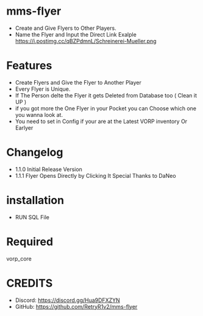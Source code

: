 # mms-flyer

- Create and Give Flyers to Other Players.
- Name the Flyer and Input the Direct Link Exalple https://i.postimg.cc/qBZPdmnL/Schreinerei-Mueller.png

# Features
 
- Create Flyers and Give the Flyer to Another Player
- Every Flyer is Unique.
- If The Person delte the Flyer it gets Deleted from Database too ( Clean it UP )
- if you got more the One Flyer in your Pocket you can Choose which one you wanna look at.
- You need to set in Config if your are at the Latest VORP inventory Or Earlyer 

# Changelog

- 1.1.0 Initial Release Version
- 1.1.1 Flyer Opens Directly by Clicking It Special Thanks to DaNeo

# installation 

- RUN SQL File

# Required

vorp_core


# CREDITS
- Discord: https://discord.gg/Hua9DFXZYN
- GitHub: https://github.com/RetryR1v2/mms-flyer
